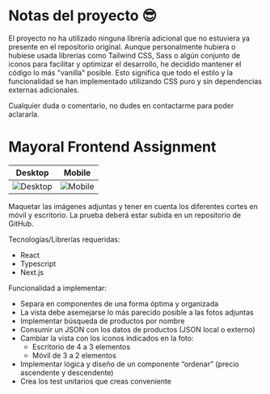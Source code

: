 # Notas del proyecto 😎

El proyecto no ha utilizado ninguna librería adicional que no estuviera ya presente en el repositorio original. Aunque personalmente hubiera o hubiese usada librerías como Tailwind CSS, Sass o algún conjunto de iconos para facilitar y optimizar el desarrollo, he decidido mantener el código lo más "vanilla" posible. Esto significa que todo el estilo y la funcionalidad se han implementado utilizando CSS puro y sin dependencias externas adicionales.

Cualquier duda o comentario, no dudes en contactarme para poder aclararla.

# Mayoral Frontend Assignment

|              Desktop              |             Mobile              |
| :-------------------------------: | :-----------------------------: |
| ![Desktop](./.github/desktop.png) | ![Mobile](./.github/mobile.png) |

Maquetar las imágenes adjuntas y tener en cuenta los diferentes cortes en móvil y escritorio. La prueba deberá estar subida en un repositorio de GitHub.

Tecnologías/Librerías requeridas:

- React
- Typescript
- Next.js

Funcionalidad a implementar:

- Separa en componentes de una forma óptima y organizada
- La vista debe asemejarse lo más parecido posible a las fotos adjuntas
- Implementar búsqueda de productos por nombre
- Consumir un JSON con los datos de productos (JSON local o externo)
- Cambiar la vista con los iconos indicados en la foto:
  - Escritorio de 4 a 3 elementos
  - Móvil de 3 a 2 elementos
- Implementar lógica y diseño de un componente “ordenar” (precio ascendente y descendente)
- Crea los test unitarios que creas conveniente
